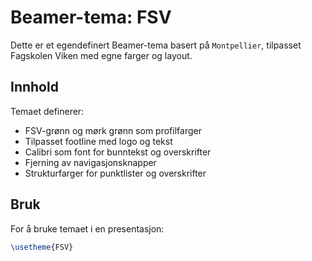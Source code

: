 # Beamer-tema: FSV

Dette er et egendefinert Beamer-tema basert på `Montpellier`, tilpasset Fagskolen Viken med egne farger og layout.

## Innhold

Temaet definerer:
- FSV-grønn og mørk grønn som profilfarger
- Tilpasset footline med logo og tekst
- Calibri som font for bunntekst og overskrifter
- Fjerning av navigasjonsknapper
- Strukturfarger for punktlister og overskrifter

## Bruk

For å bruke temaet i en presentasjon:

```latex
\usetheme{FSV}
